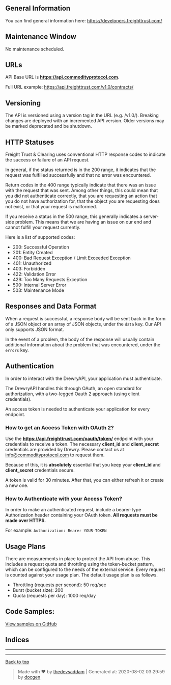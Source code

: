 <h2>General Information</h2>
<p>
    You can find general information here:
    <a href="https://developers.freighttrust.com">
        https://developers.freighttrust.com/
    </a>
</p>

<h2>Maintenance Window</h2>
<p>
    No maintenance scheduled.
</p>

<h2>URLs</h2>

API Base URL is <b>https://api.commodityprotocol.com</b>.

Full URL example: https://api.freighttrust.com/v1.0/contracts/

<h2>Versioning</h2>
<p>
    The API is versioned using a version tag in the URL (e.g. /v1.0/). Breaking changes
    are deployed with an incremented API version. Older versions may be marked
    deprecated and be shutdown.
</p>

<h2>HTTP Statuses</h2>

Freight Trust & Clearing uses conventional HTTP response codes to indicate the success or
failure of an API request.

In general, if the status returned is in the 200 range, it indicates that the request
was fulfilled successfully and that no error was encountered.

Return codes in the 400 range typically indicate that there was an issue with the
request that was sent. Among other things, this could mean that you did not authenticate
correctly, that you are requesting an action that you do not have authorization for,
that the object you are requesting does not exist, or that your request is malformed.

If you receive a status in the 500 range, this generally indicates a server-side problem.
This means that we are having an issue on our end and cannot fulfill your request
currently.

Here is a list of supported codes:

<ul>
    <li>200: Successful Operation</li>
    <li>201: Entity Created</li>
    <li>400: Bad Request Exception / Limit Exceeded Exception</li>
    <li>401: Unauthorized</li>
    <li>403: Forbidden</li>
    <li>422: Validation Error</li>
    <li>429: Too Many Requests Exception</li>
    <li>500: Internal Server Error</li>
    <li>503: Maintenance Mode</li>
</ul>

<h2>Responses and Data Format</h2>

When a request is successful, a response body will be sent back in the form of a JSON
object or an array of JSON objects, under the `data` key. Our API only supports
JSON format.

In the event of a problem, the body of the response will usually contain additional
information about the problem that was encountered, under the `errors` key.

<h2>Authentication</h2>

In order to interact with the DrewryAPI, your application must authenticate.

The DrewryAPI handles this through OAuth, an open standard for
authorization, with a two-legged Oauth 2 approach (using client credentials).

An access token is needed to authenticate your application for every endpoint.

<h3>How to get an Access Token with OAuth 2?</h3>

Use the <b>https://api.freighttrust.com/oauth/token/</b> endpoint with your
credentials to receive a token. The necessary <b>client_id</b> and
<b>client_secret</b> credentials are provided by Drewry. Please contact us at
info@commodityprotocol.com to request them.

Because of this, it is <b>absolutely</b> essential that you keep your <b>client_id</b>
and <b>client_secret</b> credentials secure.

A token is valid for 30 minutes. After that, you can either refresh it or create a new
one.

<h3>How to Authenticate with your Access Token?</h3>

In order to make an authenticated request, include a bearer-type Authorization header
containing your OAuth token. <b>All requests must be made over HTTPS.</b>

For example: `Authorization: Bearer YOUR-TOKEN`

<h2>Usage Plans</h2>
<p>
    There are measurements in place to protect the API from abuse. This includes a
    request quota and throttling using the token-bucket pattern, which can be configured
    to the needs of the external service. Every request is counted against your usage
    plan. The default usage plan is as follows.
</p>

<ul>
    <li>Throttling (requests per second): 50 req/sec</li>
    <li>Burst (bucket size): 200</li>
    <li>Quota (requests per day): 1000 req/day</li>
</ul>

<h2>Code Samples:</h2>

<a href="https://github.com/drewry-uk/api-code">

<a href="https://github.com/freight-trust/container-freight">
   View samples on GitHub
</a>

## Indices

---

---

[Back to top](#)

> Made with &#9829; by [thedevsaddam](https://github.com/thedevsaddam) | Generated at: 2020-08-02 03:29:59 by [docgen](https://github.com/thedevsaddam/docgen)
